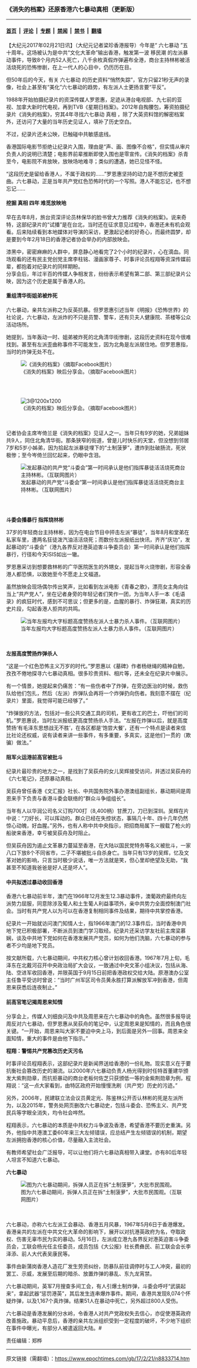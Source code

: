 ### 《消失的档案》还原香港六七暴动真相（更新版）

---

#### [首页](../../../..?n8833714) &nbsp;|&nbsp; [评论](../../../../../epoch-comment?n8833714) &nbsp;|&nbsp; [专题](../../../../../epoch-special?n8833714) &nbsp;|&nbsp; [禁闻](../../../../../epoch-news?n8833714) &nbsp;|&nbsp; [禁书](../../../../../books?n8833714) &nbsp;|&nbsp; [翻墙](https://github.com/gfw-breaker/nogfw/blob/master/README.md?n8833714)


<div class="post_content" id="artbody" itemprop="articleBody">
 <!-- article content begin -->
 <p>
  【大纪元2017年02月21日讯】（大纪元记者梁珍香港报导）今年是“
  <ok href="https://www.epochtimes.com/gb/tag/%E5%85%AD%E4%B8%83%E6%9A%B4%E5%8A%A8.html">
   六七暴动
  </ok>
  ”五十周年。这场被认为是中共“文化大革命”输出香港，触发第一波
  <ok href="https://www.epochtimes.com/gb/tag/%E7%A7%BB%E6%B0%91%E6%BD%AE.html">
   移民潮
  </ok>
  的左派暴动事件，导致8个月内52人死亡，八千余枚真假炸弹遍布全港，商台主持林彬被活活烧死的恐怖惨剧，在上一代人的心目中，仍历历在目。
 </p>
 <p>
  但50年后的今天，有关
  <ok href="https://www.epochtimes.com/gb/tag/%E5%85%AD%E4%B8%83%E6%9A%B4%E5%8A%A8.html">
   六七暴动
  </ok>
  的历史资料“悄然失踪”，官方只留21秒无声的录像，社会上甚至有“美化”六七暴动的趋势，有左派人士更扬言要“平反”。
 </p>
 <p>
  1988年开始拍摄纪录片的资深传媒人罗恩惠，足迹从港台电视部、九七前的亚视、加拿大新时代电视，再到TVB《星期日档案》。2012年自掏腰包，筹资拍摄纪录片《消失的档案》，穷其4年寻找六七暴动
  <ok href="https://www.epochtimes.com/gb/tag/%E7%9C%9F%E7%9B%B8.html">
   真相
  </ok>
  ，除了大英资料馆的解密档案外，还访问了大量的当年历史见证人，填补了历史空白。
 </p>
 <p>
  不过，纪录片还未公映，已触碰中共敏感底线。
 </p>
 <p>
  香港国际电影节拒绝让纪录片入围，理由是“声、画、图像不合格”，但实情从审片负责人的说明已清楚；电影界前辈推断即使入围也是零宣传。《消失的档案》杀青至今，电影院不肯放映，放映场地难寻；类似的遭遇，她已见怪不怪。
 </p>
 <p>
  “这段历史是留给香港人，不属于政权的……”罗恩惠坚持的动力是不想历史被歪曲。六七暴动，正是当年共产党红色恐怖时代的一个写照。港人不能忘记，也不想忘记……
 </p>
 <h4>
  挖掘
  <ok href="https://www.epochtimes.com/gb/tag/%E7%9C%9F%E7%9B%B8.html">
   真相
  </ok>
  四年 难觅放映地
 </h4>
 <p>
  早在去年8月，旅台资深评论员林保华的脸书曾大力推荐《消失的档案》。说来奇特，这部纪录片的“试播”是在台北，当时还在征求意见过程中，香港还未有机会观看。后来陆续看到本地媒体对导演的采访，更激起记者的好奇心，而最终圆梦，却是要到今年2月18日的香港记者协会举办的内部放映会。
 </p>
 <div class="ad-in-article">
  漆黑中，密密麻麻的人群中，屏息静心地看完了2个小时的纪录片，心在滴血。同场观看的还有民主党创党主席李柱铭、漫画家尊子、时事评论员程翔等资深传媒前辈，都抱着对纪录片的同样期盼。
 </div>
 <div class="ad-in-article">
 </div>
 <div class="ad-in-article">
  分享会后，年过半百的传媒人争相发言，纷纷表示希望有第二部、第三部纪录片公映，因为这个历史是属于香港人的。
 </div>
 <div class="ad-in-article">
 </div>
 <h4>
  重组清华街姐弟被炸死
 </h4>
 <p>
  六七暴动，亲共左派称之为反英抗暴。但罗恩惠引述当年《明报》《恐怖世界》的社论说，六七暴动，左派炸的不只是员警、警车，还有贝夫人健康院、茶楼等公众活动场所。
 </p>
 <p>
  她提到，当年轰动一时、姐弟被炸死的北角清华街惨剧，这段历史资料在现今很难找到。甚至有左派歪曲称事件不可能发生，因为北角是左派居住地。但罗恩惠指，当时的炸弹无处不在。
 </p>
 <figure aria-describedby="caption-attachment-8833727" class="wp-caption aligncenter" id="attachment_8833727" style="width: 450px">
  <ok href=" https://i.epochtimes.com/assets/uploads/2017/02/4@1200x1200-450x338.jpg" rel="noreferrer noopener" target="_blank">
   <img alt="《消失的档案》（摘取Facebook图片）" class="size-medium wp-image-8833727" src="https://i.epochtimes.com/assets/uploads/2017/02/4@1200x1200-450x338.jpg"/>
  </ok>
  <br/><figcaption class="wp-caption-text" id="caption-attachment-8833727">
   《消失的档案》映后分享会。（摘取Facebook图片）
  </figcaption><br/>
 </figure><br/>
 <figure aria-describedby="caption-attachment-8833726" class="wp-caption aligncenter" id="attachment_8833726" style="width: 450px">
  <ok href=" https://i.epochtimes.com/assets/uploads/2017/02/3@1200x1200-450x338.jpg" rel="noreferrer noopener" target="_blank">
   <img alt="3@1200x1200" class="wp-image-8833726 size-medium" src="https://i.epochtimes.com/assets/uploads/2017/02/3@1200x1200-450x338.jpg"/>
  </ok>
  <br/><figcaption class="wp-caption-text" id="caption-attachment-8833726">
   《消失的档案》映后分享会。（摘取Facebook图片）
  </figcaption><br/>
 </figure><br/>
 <div class="image-container">
 </div>
 <div class="image-container">
  记者协会主席岑倚兰是《消失的档案》见证人之一。当年只有9岁的她，兄弟姐妹共9人，同住北角清华街。那条狭窄的街道，曾是儿时快乐的天堂，但没想到邻居7岁和5岁小姊弟，因为拾起左派暴徒埋下的“土制菠萝”，遭炸到肚破肠流，死状极惨；至今岑倚兰回忆起来，仍眼中含泪。
 </div>
 <div class="image-container">
 </div>
 <figure aria-describedby="caption-attachment-8833738" class="wp-caption aligncenter" id="attachment_8833738" style="width: 450px">
  <ok href=" https://i.epochtimes.com/assets/uploads/2017/02/40b07e110ccf6588f4ce5e86dda4a24b-450x283.jpg" rel="noreferrer noopener" target="_blank">
   <img alt="发起暴动的共产党“斗委会”第一时间承认是他们指挥暴徒活活烧死商台主持林彬。（互联网图片）" class="size-medium wp-image-8833738" src="https://i.epochtimes.com/assets/uploads/2017/02/40b07e110ccf6588f4ce5e86dda4a24b-450x283.jpg"/>
  </ok>
  <br/><figcaption class="wp-caption-text" id="caption-attachment-8833738">
   发起暴动的共产党“斗委会”第一时间承认是他们指挥暴徒活活烧死商台主持林彬。（互联网图片）
  </figcaption><br/>
 </figure><br/>
 <p>
  <strong>
   斗委会播暴行 指挥烧林彬
  </strong>
 </p>
 <p>
  37岁的年轻商台主持林彬，因为在电台节目中抨击左派“暴徒”，当年8月和堂弟在私家车里，遭两名狂徒泼汽油活活烧死；而数份左派报纸出快讯，齐齐“庆功”，发起暴动的“斗委会”（港九各界反对港英迫害斗争委员会）第一时间承认是他们指挥暴行，行径和今天ISIS如出一辙。
 </p>
 <p>
  罗恩惠采访到想要救林彬的广华医院医生的外甥女，提起当年火烧惨剧，形容全香港人都恐惧，以致她至今不愿走上文福道。
 </p>
 <p>
  虽然放映会现场偶尔传出笑声，比如看到左派电影《青春之歌》，漂亮女主角向往当上“共产党人”，坐在记者身旁的年轻记者们笑作一团，为当年人手一本《毛语录》的疯狂时代，感到不可思议；但更多的是，血腥的暴行、炸弹狂潮，真实的历史片段，勾起香港人拒共的共鸣。
 </p>
 <figure aria-describedby="caption-attachment-8833732" class="wp-caption aligncenter" id="attachment_8833732" style="width: 450px">
  <ok href=" https://i.epochtimes.com/assets/uploads/2017/02/imgpsh_fullsize-4@1200x1200-450x282.jpg" rel="noreferrer noopener" target="_blank">
   <img alt="当年左报均大字标题高度赞扬左派人士暴力杀人事件。（互联网图片）" class="size-medium wp-image-8833732" src="https://i.epochtimes.com/assets/uploads/2017/02/imgpsh_fullsize-4@1200x1200-450x282.jpg"/>
  </ok>
  <br/><figcaption class="wp-caption-text" id="caption-attachment-8833732">
   当年左报均大字标题高度赞扬左派人士暴力杀人事件。（互联网图片）
  </figcaption><br/>
 </figure><br/>
 <div class="image-container">
  <div class="img-caption">
  </div>
  <div class="img-caption">
   <strong>
    左报高度赞扬炸弹杀人
   </strong>
  </div>
 </div>
 <p>
  “这是一个红色恐怖主义万岁的时代。”罗恩惠以《墓碑》作者杨继绳的精神自勉，孜孜不倦地探寻六七暴动真相。很多珍贵资料、相片等，还未全在纪录片中展示。
 </p>
 <p>
  有一个情景，她提起来仍痛苦：“有一些伤者中了炸弹，在旁边医治的时候，救伤队给他们包扎，然后（左派）炸弹队会再将一个炸弹扔向伤者。我刻意不摆在（纪录片）里面，我觉得可能已经够了。”
 </p>
 <p>
  “炸弹放的方法，包括对一些公共交通工具的司机，更有收工的巴士，吓他们的司机。”罗恩惠说，当时左派报纸更高度赞扬杀人手法。“左报在炸弹以后，就是高度赞扬‘有毛泽东思想战无不胜’，在各区都是‘饱尝大餐’，还有一个特点是读者来信比社论还权威，说有读者来讲一些事件，有多重要，多真实，这是他们一贯的（欺骗）做法。”
 </p>
 <h4>
  阻军火运港前高官被批斗
 </h4>
 <p>
  纪录片最珍贵的地方之一，是找到了吴荻舟的女儿吴辉接受访问，并透过吴荻舟的《六七笔记》，还原暴动真相。
 </p>
 <p>
  吴荻舟曾任香港《文汇报》社长、中共国务院外事办港澳组副组长，暴动期间是周恩来手下负责与香港斗委会联络的“群众斗争组组长”。
 </p>
 <p>
  当年有人以华润公司名义订购700打（8,400柄）甘蔗刀，刀已到深圳。吴辉在片中说：“刀好长，可以挥动的。群众已经在失控状态，事隔几十年、四十几年仍然惊心动魄，好血腥。”另外，也有人称中共中央指示，把招商局属下一艘载了枪火的船驶来香港，幸亏被吴荻舟及时阻止。
 </p>
 <p>
  但吴荻舟因为遏止文革暴力蔓延至香港，在大陆以国民党特务等名义被批斗，一家八口下放8个不同省巿，二子不堪被批斗自杀身亡。当年只有13岁的吴辉，忆及文革对她的影响，只言当时极少说话，唯一方法就是笑，但心里却绝望及无助，“我甚至不知道我爸爸是好人还是坏人”。
 </p>
 <h4>
  中共拟透过暴动收回香港
 </h4>
 <p>
  香港六七暴动前半年，澳门在1966年12月发生12.3暴动事件，澳葡政府最终向左派势力屈服，同意除涉及葡人和土生葡人利益事项外，亲中共势力全面控制澳门社会。当时有共产党人以为可以在香港复制相同事件及结果，期待中共掌控香港。
 </p>
 <p>
  纪录片一开始就访问澳门知情人士，指1966年澳门的12.3事件后，当时香港中共地下党已积极部署，不断派员到澳门学习取经。纪录片还采访学友社前主席梁慕娴，谈及中共地下党如何在香港发展共产党员，如何为他们洗脑，六七暴动的参与者不少均是地下党员。
 </p>
 <p>
  按文献所载，六七暴动期间，中共权力核心曾计划收回香港。1967年7月上旬，毛泽东在北戴河召开中央政治局扩大会议，一致通过中央文革小组决议，包括从海、陆、空进军收回香港，并限英国于9月15日前把香港政权交给大陆。原港澳办公室主任鲁平受访时曾说：“当时广州军区司令员黄永胜打算派解放军冲到香港，但周恩来获悉后连夜制止。”
 </p>
 <h4>
  前高官笔记揭周恩来知情
 </h4>
 <p>
  分享会上，传媒人刘细良问及中共及周恩来在六七暴动中的角色。虽然很多报导说周反对六七暴动，但罗恩惠从吴荻舟的笔记中，认定周恩来是知情的，而且角色很关键。“一开始，周恩来叫大家不要迫中央上马，到后面是另外一回事。周恩来全面知情，重大的事件是由他下指示。”
 </p>
 <p>
  <strong>
   程翔：警惕共产党篡改历史灭污名
  </strong>
 </p>
 <p>
  时事评论员程翔表示，这部纪录片是新闻界送给香港的一份礼物。现实意义在于要抗衡社会篡改历史的潮流。以2000年六七暴动负责人杨光得到时任特首董建华颁发大紫荆勋章，而抗拒暴动的商台老板何佐芝只获颁低一等的金紫荆勋章为例，程翔说：“这一点大家看到，由特区政府开始慢慢洗刷（共产党）历史的污迹。”
 </p>
 <p>
  另外，2006年，民建联立法会议员黄定光、陈鉴林公开否认林彬的死是左派所为，以及2015年，警务处网页删改六七暴动史，包括斗委会、恐怖主义、共产党民兵等字眼全消失，均令社会哗然。
 </p>
 <p>
  程翔表示，六七暴动的本质是中共权力斗争波及香港，希望香港不要历史重演。另外，他指中共港澳工委60年来三大左倾错误，应总结产生左倾错误的机制，期望左派拥抱香港的核心价值，尽量融入主流社会。
 </p>
 <p>
  有教师希望社会广泛报导，可以让他们将六七暴动真相带入课堂。亦有80后年轻人坦言不知道六七暴动。
 </p>
 <p>
  <strong>
   六七暴动
  </strong>
 </p>
 <figure aria-describedby="caption-attachment-8833729" class="wp-caption aligncenter" id="attachment_8833729" style="width: 450px">
  <ok href=" https://i.epochtimes.com/assets/uploads/2017/02/16732993@1200x1200-450x255.jpg" rel="noreferrer noopener" target="_blank">
   <img alt="图为六七暴动期间，拆弹人员正在拆“土制菠萝”，大批市民围观。" class="wp-image-8833729 size-medium" src="https://i.epochtimes.com/assets/uploads/2017/02/16732993@1200x1200-450x255.jpg"/>
  </ok>
  <br/><figcaption class="wp-caption-text" id="caption-attachment-8833729">
   图为六七暴动期间，拆弹人员正在拆“土制菠萝”，大批市民围观。（互联网图片）
  </figcaption><br/>
 </figure><br/>
 <div class="image-container">
 </div>
 <div class="image-container">
  六七暴动，亦称六七左派工会暴动、香港五月风暴，1967年5月6日于香港爆发。香港亲共的左派在中共文化大革命的影响下，展开以对抗港英政府为名，夺取政权、伤害无辜市民为实的暴动。5月16日，左派成立港九各界反对港英迫害斗争委员会，工联会杨光任主任委员，成员包括《大公报》社长费彝民、前工联会会长李泽添、前人大代表吴康民等。
 </div>
 <p>
  事件由新蒲岗香港人造花厂发生劳资纠纷，防暴队前往调停时与工人冲突，最初的罢工、示威，发展至后期的暗杀、放置炸弹的暴乱、东九龙宵禁。
 </p>
 <p>
  六七暴动期间，英军7月搜查多间工会，有人引爆土制炸弹，斗委会呼吁“武装起来”，拿起武器“惩罚港英”，其后发生连串爆炸事件。期间，香港共发现8,074个怀疑炸弹，以及1,167个真炸弹。结果51人在暴动中死亡，另外超过800人受伤。
 </p>
 <p>
  六七暴动是香港发展的分水岭，令香港人对共产党政权失去信心，亦促使港英政府改善施政。暴动平息后，香港的亲共左派组织受到一定程度的破坏，不少地下组织在事件中曝光，有部分人被遣返回大陆。#
 </p>
 <p>
  责任编辑：郑桦
 </p>
 <!-- article content end -->
 <div id="below_article_ad">
 </div>
</div>


---

原文链接（需翻墙）：https://www.epochtimes.com/gb/17/2/21/n8833714.htm